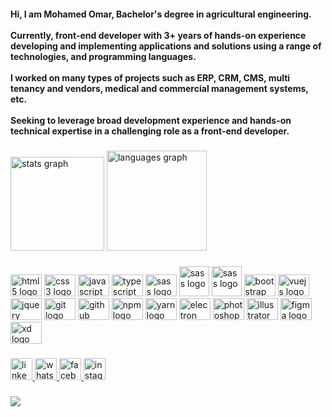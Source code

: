 <h4 align="left">
Hi, I am Mohamed Omar, Bachelor's degree in agricultural engineering. <br /> <br /> Currently, front-end developer with 3+ years of hands-on experience developing and implementing applications and solutions using a range of technologies, and programming languages. <br /> <br /> I worked on many types of projects such as ERP, CRM, CMS, multi tenancy and vendors, medical and commercial management systems, etc. <br /> <br /> Seeking to leverage broad development experience and hands-on technical expertise in a challenging role as a front-end developer.
</h4>

###

<div align="left">
  <img src="https://github-readme-stats.vercel.app/api?hide_title=false&hide_rank=false&show_icons=true&include_all_commits=true&count_private=true&disable_animations=false&theme=gotham&locale=en&hide_border=true&username=mohamed-omar-mubark" height="150" alt="stats graph"  />
  <img src="https://github-readme-stats.vercel.app/api/top-langs?locale=en&hide_title=false&layout=compact&card_width=320&langs_count=6&theme=gotham&hide_border=true&username=mohamed-omar-mubark" height="160" alt="languages graph"  />
</div>

###

<div align="left">
  <img src="https://cdn.jsdelivr.net/gh/devicons/devicon/icons/html5/html5-original.svg" height="35" width="50" alt="html5 logo" title="Html" />
  <img src="https://cdn.jsdelivr.net/gh/devicons/devicon/icons/css3/css3-original.svg" height="35" width="50" alt="css3 logo" title="Css" />
  <img src="https://cdn.jsdelivr.net/gh/devicons/devicon/icons/javascript/javascript-original.svg" height="35" width="50" alt="javascript logo" title="JavaScript" />
  <img src="https://cdn.jsdelivr.net/gh/devicons/devicon/icons/typescript/typescript-original.svg" height="35" width="50" alt="typescript logo" title="TypeScript" />
  <img src="https://cdn.jsdelivr.net/gh/devicons/devicon/icons/sass/sass-original.svg" height="35" width="50" alt="sass logo" title="Sass" />
  <img src="https://primevue.org/favicon.ico" height="48" width="48" alt="sass logo" title="PrimeVue" />
  <img src="https://next.vuetifyjs.com/favicon.ico" height="48" width="48" alt="sass logo" title="Vuetify" />
  <img src="https://cdn.jsdelivr.net/gh/devicons/devicon/icons/bootstrap/bootstrap-original.svg" height="35" width="50" alt="bootstrap logo" title="Bootstrap" />
  <img src="https://cdn.jsdelivr.net/gh/devicons/devicon/icons/vuejs/vuejs-original.svg" height="35" width="50" alt="vuejs logo" title="Vue.js" />
  <img src="https://cdn.jsdelivr.net/gh/devicons/devicon/icons/jquery/jquery-original.svg" height="35" width="50" alt="jquery logo" title="jquery" />
  <img src="https://cdn.jsdelivr.net/gh/devicons/devicon/icons/git/git-original.svg" height="35" width="50" alt="git logo" title="Git" />
  <img src="https://cdn.jsdelivr.net/gh/devicons/devicon/icons/github/github-original.svg" height="35" width="50" alt="github logo" title="Github" />
  <img src="https://cdn.jsdelivr.net/gh/devicons/devicon/icons/npm/npm-original-wordmark.svg" height="35" width="50" alt="npm logo" title="Npm" />
  <img src="https://cdn.jsdelivr.net/gh/devicons/devicon/icons/yarn/yarn-original.svg" height="35" width="50" alt="yarn logo" title="Yarn" />
  <img src="https://cdn.jsdelivr.net/gh/devicons/devicon/icons/electron/electron-original.svg" height="35" width="50" alt="electron logo" title="Electron" />
  <img src="https://cdn.jsdelivr.net/gh/devicons/devicon/icons/photoshop/photoshop-plain.svg" height="35" width="50" alt="photoshop logo" title="Photoshop" />
  <img src="https://cdn.jsdelivr.net/gh/devicons/devicon/icons/illustrator/illustrator-plain.svg" height="35" width="50" alt="illustrator logo" title="Illustrator" />
  <img src="https://cdn.jsdelivr.net/gh/devicons/devicon/icons/figma/figma-original.svg" height="35" width="50" alt="figma logo" title="Figma" />
  <img src="https://cdn.jsdelivr.net/gh/devicons/devicon/icons/xd/xd-plain.svg" height="35" width="50" alt="xd logo" title="XD" />
</div>

###

<div align="left">
  <a href="https://www.linkedin.com/in/mohamed-omar-mubark" target="_blank">
    <img src="https://img.shields.io/static/v1?message=LinkedIn&logo=linkedin&label=&color=0077B5&logoColor=white&labelColor=&style=for-the-badge" height="35" alt="linkedin logo"  />
  </a>
  <a href="https://wa.me/+201201456635" target="_blank">
    <img src="https://img.shields.io/static/v1?message=Whatsapp&logo=whatsapp&label=&color=25D366&logoColor=white&labelColor=&style=for-the-badge" height="35" alt="whatsapp logo"  />
  </a>
  <a href="https://www.facebook.com/mohamedomar1412" target="_blank">
    <img src="https://img.shields.io/static/v1?message=Facebook&logo=facebook&label=&color=1877F2&logoColor=white&labelColor=&style=for-the-badge" height="35" alt="facebook logo"  />
  </a>
  <a href="https://www.instagram.com/mohamed_omar_official" target="_blank">
    <img src="https://img.shields.io/static/v1?message=Instagram&logo=instagram&label=&color=E4405F&logoColor=white&labelColor=&style=for-the-badge" height="35" alt="instagram logo"  />
  </a>
</div>

###

![](https://komarev.com/ghpvc/?username=mohamed-omar-mubark)
